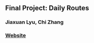 ## Final Project: Daily Routes

### Jiaxuan Lyu, Chi Zhang

### <a href="http://daily-env.eba-es3g2h8u.us-east-1.elasticbeanstalk.com/">Website</a>

